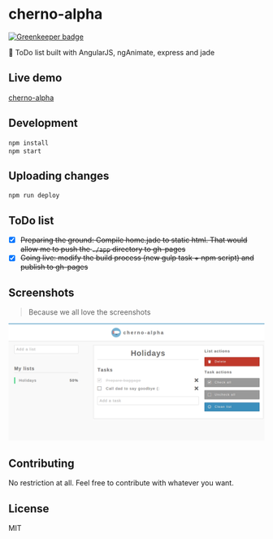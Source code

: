 # cherno-alpha

[![Greenkeeper badge](https://badges.greenkeeper.io/durancristhian/cherno-alpha.svg)](https://greenkeeper.io/)

:elephant: ToDo list built with AngularJS, ngAnimate, express and jade

## Live demo

[cherno-alpha](http://durancristhian.github.io/cherno-alpha)

## Development

```
npm install
npm start
```

## Uploading changes

```
npm run deploy
```

## ToDo list

- [X] ~~Preparing the ground: Compile home.jade to static html. That would allow me to push the ```./app``` directory to gh-pages~~
- [X] ~~Going live: modify the build process (new gulp task + npm script) and publish to gh-pages~~

## Screenshots

> Because we all love the screenshots

![cherno-alpha](https://raw.githubusercontent.com/durancristhian/cherno-alpha/master/screenshots/cherno-alpha.png)

## Contributing

No restriction at all. Feel free to contribute with whatever you want.

## License

MIT
